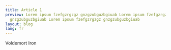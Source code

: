 ```yaml
---
title: Article 1
preview: Lorem ipsum fzefgzrgzgz gnzgzubguzbgiuab Lorem ipsum fzefgzrgzgz
  gnzgzubguzbgiuab Lorem ipsum fzefgzrgzgz gnzgzubguzbgiuab
layout: blog
lang: fr
---
```

Voldemort Iron
